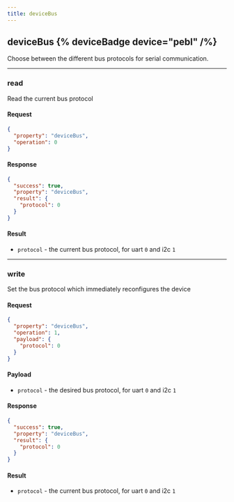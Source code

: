 ```yaml
---
title: deviceBus
---
```


## deviceBus {% deviceBadge device="pebl" /%} 
Choose between the different bus protocols for serial communication.

------------------------------------------------------------------------------------------------------------------

### read
Read the current bus protocol

#### Request
```json
{
  "property": "deviceBus",
  "operation": 0
}
```

#### Response
```json
{
  "success": true,
  "property": "deviceBus",
  "result": {
    "protocol": 0
  }
}
```

#### Result
- `protocol` - the current bus protocol, for uart `0` and i2c `1`

------------------------------------------------------------------------------------------------------------------

### write
Set the bus protocol which immediately reconfigures the device

#### Request
```json
{
  "property": "deviceBus",
  "operation": 1,
  "payload": {
    "protocol": 0
  }
}
```

#### Payload
- `protocol` - the desired bus protocol, for uart `0` and i2c `1`

#### Response
```json
{
  "success": true,
  "property": "deviceBus",
  "result": {
    "protocol": 0
  }
}
```

#### Result
- `protocol` - the current bus protocol, for uart `0` and i2c `1`


